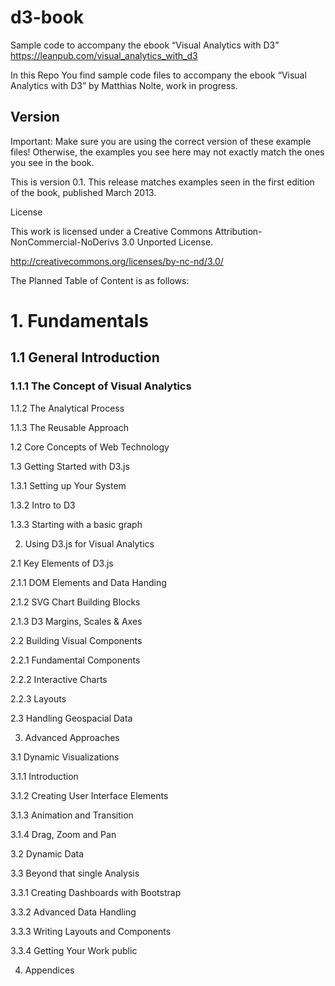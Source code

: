 # d3-book
Sample code to accompany the ebook “Visual Analytics with D3” https://leanpub.com/visual_analytics_with_d3

In this Repo You find sample code files to accompany the ebook “Visual Analytics with D3” by Matthias Nolte, work in progress.

## Version

Important: Make sure you are using the correct version of these example files! Otherwise, the examples you see here may not exactly match the ones you see in the book.

This is version 0.1. This release matches examples seen in the first edition of the book, published March 2013.

License

This work is licensed under a Creative Commons Attribution-NonCommercial-NoDerivs 3.0 Unported License.

http://creativecommons.org/licenses/by-nc-nd/3.0/

The Planned Table of Content is as follows:


# 1. Fundamentals
## 1.1 General Introduction
### 1.1.1 The Concept of Visual Analytics
1.1.2 The Analytical Process

1.1.3 The Reusable Approach

1.2 Core Concepts of Web Technology

1.3 Getting Started with D3.js

1.3.1 Setting up Your System

1.3.2 Intro to D3

1.3.3 Starting with a basic graph

2. Using D3.js for Visual Analytics

2.1 Key Elements of D3.js

2.1.1 DOM Elements and Data Handing

2.1.2 SVG Chart Building Blocks

2.1.3 D3 Margins, Scales & Axes

2.2 Building Visual Components

2.2.1 Fundamental Components

2.2.2 Interactive Charts

2.2.3 Layouts

2.3 Handling Geospacial Data

3. Advanced Approaches

3.1 Dynamic Visualizations

3.1.1 Introduction

3.1.2 Creating User Interface Elements

3.1.3 Animation and Transition

3.1.4 Drag, Zoom and Pan

3.2 Dynamic Data

3.3 Beyond that single Analysis

3.3.1 Creating Dashboards with Bootstrap

3.3.2 Advanced Data Handling

3.3.3 Writing Layouts and Components

3.3.4 Getting Your Work public

4. Appendices
